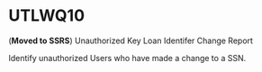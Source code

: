 # UTLWQ10
(**Moved to SSRS**) Unauthorized Key Loan Identifer Change Report

Identify unauthorized Users who have made a change to a SSN.

